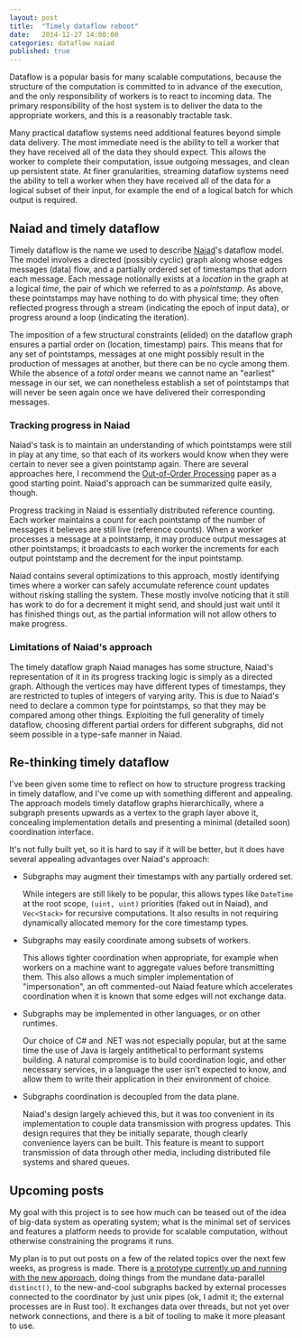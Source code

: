 ```yaml
---
layout: post
title:  "Timely dataflow reboot"
date:   2014-12-27 14:00:00
categories: dataflow naiad
published: true
---
```


Dataflow is a popular basis for many scalable computations, because the structure of the computation is committed to in advance of the execution, and the only responsibility of workers is to react to incoming data. The primary responsibility of the host system is to deliver the data to the appropriate workers, and this is a reasonably tractable task.

Many practical dataflow systems need additional features beyond simple data delivery. The most immediate need is the ability to tell a worker that they have received all of the data they should expect. This allows the worker to complete their computation, issue outgoing messages, and clean up persistent state. At finer granularities, streaming dataflow systems need the ability to tell a worker when they have received all of the data for a logical subset of their input, for example the end of a logical batch for which output is required.

## Naiad and timely dataflow ##

Timely dataflow is the name we used to describe [Naiad](http://research.microsoft.com/)'s dataflow model. The model involves a directed (possibly cyclic) graph along whose edges messages (data) flow, and a partially ordered set of timestamps that adorn each message. Each message notionally exists at a *location* in the graph at a logical *time*, the pair of which we referred to as a *pointstamp*. As above, these pointstamps may have nothing to do with physical time; they often reflected progress through a stream (indicating the epoch of input data), or progress around a loop (indicating the iteration).

The imposition of a few structural constraints (elided) on the dataflow graph ensures a partial order on (location, timestamp) pairs. This means that for any set of pointstamps, messages at one might possibly result in the production of messages at another, but there can be no cycle among them. While the absence of a *total* order means we cannot name an "earliest" message in our set, we can nonetheless establish a set of pointstamps that will never be seen again once we have delivered their corresponding messages.

### Tracking progress in Naiad

Naiad's task is to maintain an understanding of which pointstamps were still in play at any time, so that each of its workers would know when they were certain to never see a given pointstamp again. There are several approaches here, I recommend the [Out-of-Order Processing](http://www.vldb.org/pvldb/1/1453890.pdf) paper as a good starting point. Naiad's approach can be summarized quite easily, though.

Progress tracking in Naiad is essentially distributed reference counting. Each worker maintains a count for each pointstamp of the number of messages it believes are still live (reference counts). When a worker processes a message at a pointstamp, it may produce output messages at other pointstamps; it broadcasts to each worker the increments for each output pointstamp and the decrement for the input pointstamp.

Naiad contains several optimizations to this approach, mostly identifying times where a worker can safely accumulate reference count updates without risking stalling the system. These mostly involve noticing that it still has work to do for a decrement it might send, and should just wait until it has finished things out, as the partial information will not allow others to make progress.

### Limitations of Naiad's approach

The timely dataflow graph Naiad manages has some structure, Naiad's representation of it in its progress tracking logic is simply as a directed graph. Although the vertices may have different types of timestamps, they are restricted to tuples of integers of varying arity. This is due to Naiad's need to declare a common type for pointstamps, so that they may be compared among other things. Exploiting the full generality of timely dataflow, choosing different partial orders for different subgraphs, did not seem possible in a type-safe manner in Naiad.

## Re-thinking timely dataflow

I've been given some time to reflect on how to structure progress tracking in timely dataflow, and I've come up with something different and appealing. The approach models timely dataflow graphs hierarchically, where a subgraph presents upwards as a vertex to the graph layer above it, concealing implementation details and presenting a minimal (detailed soon) coordination interface.

It's not fully built yet, so it is hard to say if it will be better, but it does have several appealing advantages over Naiad's approach:

*   Subgraphs may augment their timestamps with any partially ordered set.

    While integers are still likely to be popular, this allows types like `DateTime` at the root scope, `(uint, uint)` priorities (faked out in Naiad), and `Vec<Stack>` for recursive computations. It also results in not requiring dynamically allocated memory for the core timestamp types.

*   Subgraphs may easily coordinate among subsets of workers.

    This allows tighter coordination when appropriate, for example when workers on a machine want to aggregate values before transmitting them. This also allows a much simpler implementation of "impersonation", an oft commented-out Naiad feature which accelerates coordination when it is known that some edges will not exchange data.

*   Subgraphs may be implemented in other languages, or on other runtimes.

    Our choice of C# and .NET was not especially popular, but at the same time the use of Java is largely antithetical to performant systems building. A natural compromise is to build coordination logic, and other necessary services, in a language the user isn't expected to know, and allow them to write their application in their environment of choice.

*   Subgraphs coordination is decoupled from the data plane.

    Naiad's design largely achieved this, but it was too convenient in its implementation to couple data transmission with progress updates. This design requires that they be initially separate, though clearly convenience layers can be built. This feature is meant to support transmission of data through other media, including distributed file systems and shared queues.

## Upcoming posts

My goal with this project is to see how much can be teased out of the idea of big-data system as operating system; what is the minimal set of services and features a platform needs to provide for scalable computation, without otherwise constraining the programs it runs.

My plan is to put out posts on a few of the related topics over the next few weeks, as progress is made. There is [a prototype currently up and running with the new approach](https://github.com/frankmcsherry/timely-dataflow), doing things from the mundane data-parallel `distinct()`, to the new-and-cool subgraphs backed by external processes connected to the coordinator by just unix pipes (ok, I admit it; the external processes are in Rust too). It exchanges data over threads, but not yet over network connections, and there is a bit of tooling to make it more pleasant to use.
